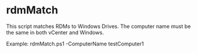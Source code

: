 # rdmMatch
This script matches RDMs to Windows Drives.  The computer name must be the same in both vCenter and Windows.

Example:  rdmMatch.ps1 -ComputerName testComputer1
